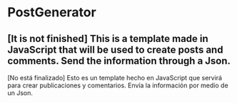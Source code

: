 # PostGenerator

[It is not finished]
This is a template made in JavaScript that will be used to create posts and comments. Send the information through a Json.
-----------------------------------------------------------------------------------------------------------------------

[No está finalizado]
Esto es un template hecho en JavaScript que servirá para crear publicaciones y comentarios. Envía la información por medio de un Json.

